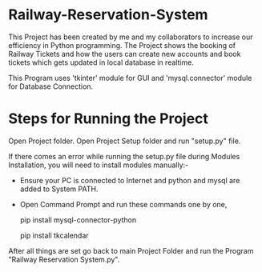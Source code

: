 # Railway-Reservation-System
This Project has been created by me and my collaborators to increase our efficiency in Python programming.
The Project shows the booking of Railway Tickets and how the users can create new accounts and book tickets which gets updated in local database in realtime.

This Program uses 'tkinter' module for GUI and 'mysql.connector' module for Database Connection.

# Steps for Running the Project
Open Project folder. Open Project Setup folder and run "setup.py" file.

If there comes an error while running the setup.py file during Modules Installation, you will need to install modules manually:-

- Ensure your PC is connected to Internet and python and mysql are added to System PATH.

- Open Command Prompt and run these commands one by one,

    pip install mysql-connector-python

    pip install tkcalendar

After all things are set go back to main Project Folder and run the Program "Railway Reservation System.py".
